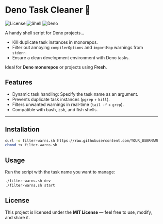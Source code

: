 # Deno Task Cleaner 🧹

![License](https://img.shields.io/badge/License-MIT-blue.svg)
![Shell](https://img.shields.io/badge/Shell-Fish%20%7C%20Bash-orange)
![Deno](https://img.shields.io/badge/Deno-%3E%3D1.0-brightgreen.svg)

A handy shell script for Deno projects...

- Kill duplicate task instances in monorepos.
- Filter out annoying `compilerOptions` and `importMap` warnings from `stderr`.
- Ensure a clean development environment with Deno tasks.

Ideal for **Deno monorepos** or projects using **Fresh**.

## Features
- Dynamic task handling: Specify the task name as an argument.
- Prevents duplicate task instances (`pgrep` + `kill`).
- Filters unwanted warnings in real-time (`tail -f` + `grep`).
- Compatible with bash, zsh, and fish shells.

---

## Installation

```bash
curl -o filter-warns.sh https://raw.githubusercontent.com/YOUR_USERNAME/deno-task-cleaner/main/filter-warns.sh
chmod +x filter-warns.sh
```

## Usage

Run the script with the task name you want to manage:

```bash
./filter-warns.sh dev
./filter-warns.sh start
```

## License

This project is licensed under the **MIT License** — feel free to use, modify, and share it.